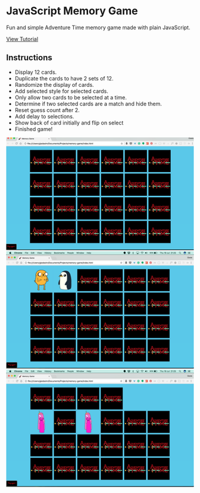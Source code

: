 # JavaScript Memory Game

Fun and simple Adventure Time memory game made with plain JavaScript.

[View Tutorial](https://www.taniarascia.com/how-to-create-a-memory-game-super-mario-with-plain-javascript/)

## Instructions

- Display 12 cards.
- Duplicate the cards to have 2 sets of 12.
- Randomize the display of cards.
- Add selected style for selected cards.
- Only allow two cards to be selected at a time.
- Determine if two selected cards are a match and hide them.
- Reset guess count after 2.
- Add delay to selections.
- Show back of card initially and flip on select
- Finished game!

![memory game](./img/screenshots/1.png?raw=true)
![memory game](./img/screenshots/2.png?raw=true)
![memory game](./img/screenshots/3.png?raw=true)
